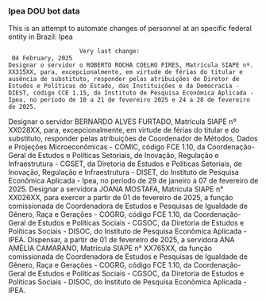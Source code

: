  ### Ipea DOU bot data
 This is an attempt to automate changes of personnel at an specific federal entity in Brazil: Ipea
 
                        Very last change: 
 	 04 February, 2025
	Designar o servidor o ROBERTO ROCHA COELHO PIRES, Matrícula SIAPE nº. XX315XX, para, excepcionalmente, em virtude de férias do titular e ausência de substituto, responder pelas atribuições de Diretor de Estudos e Políticas do Estado, das Instituições e da Democracia - DIEST, código CCE 1.15, do Instituto de Pesquisa Econômica Aplicada - Ipea, no período de 10 a 21 de fevereiro 2025 e 24 a 28 de fevereiro de 2025.
Designar o servidor BERNARDO ALVES FURTADO, Matrícula SIAPE nº XX028XX, para, excepcionalmente, em virtude de férias do titular e do substituto, responder pelas atribuições de Coordenador de Métodos, Dados e Projeções Microeconômicas - COMIC, código FCE 1.10, da Coordenação-Geral de Estudos e Políticas Setoriais, de Inovação, Regulação e Infraestrutura - CGSET, da Diretoria de Estudos e Políticas Setoriais, de Inovação, Regulação e Infraestrutura - DISET, do Instituto de Pesquisa Econômica Aplicada - Ipea, no período de 29 de janeiro a 07 de fevereiro de 2025.
Designar a servidora JOANA MOSTAFA, Matrícula SIAPE n° XX026XX, para exercer a partir de 01 de fevereiro de 2025, a função comissionada de Coordenadora de Estudos e Pesquisas de Igualdade de Gênero, Raça e Gerações - COGRG, código FCE 1.10, da Coordenação-Geral de Estudos e Políticas Sociais - CGSOC, da Diretoria de Estudos e Políticas Sociais - DISOC, do Instituto de Pesquisa Econômica Aplicada - IPEA.
Dispensar, a partir de 01 de fevereiro de 2025, a servidora ANA AMÉLIA CAMARANO, Matrícula SIAPE n° XX765XX, da função comissionada de Coordenadora de Estudos e Pesquisas de Igualdade de Gênero, Raça e Gerações - COGRG, código FCE 1.10, da Coordenação-Geral de Estudos e Políticas Sociais - CGSOC, da Diretoria de Estudos e Políticas Sociais - DISOC, do Instituto de Pesquisa Econômica Aplicada - IPEA.
